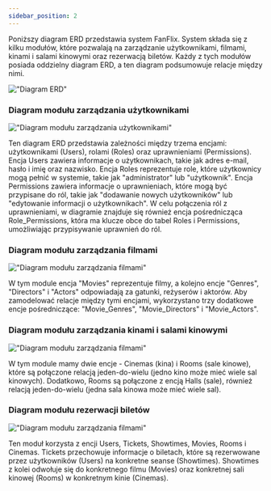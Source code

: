 ```yaml
---
sidebar_position: 2
---
```


Poniższy diagram ERD przedstawia system FanFlix. System składa się z kilku modułów, które pozwalają na zarządzanie użytkownikami, filmami, kinami i salami kinowymi oraz rezerwacją biletów. Każdy z tych modułów posiada oddzielny diagram ERD, a ten diagram podsumowuje relacje między nimi.

<div style={{textAlign: 'center'}}>

!["Diagram ERD"](http://www.plantuml.com/plantuml/dsvg/dPCxQ-j048Nx_HLxNTrRgBW1Dy4OGo1DI9D7BIQxasZmFiJio8wnyzyZBOeHaeqWZHvdXZEVpeusIO2byKxzaGezwhH5CTL1OH2IWrwy9kIqq4UboEfRJK7qQlM10Ha4xNgjYaAX1t9jSGTiAk2_DylbFrL3Ill8Tgo_4oSf0tWSLnnSANoTQPwYmpcQImuMas6gXMAuRluOTpJhBYHknbxmKvHj6F9xzb6C3Y5XQK6mbRhROF8T1VJmcmy3QnbJceHVnO1bQFmRyg3sVnHcz7CpJIOh1mtt3stb4eg16andd3i7Svwhk1Voiz7wBl_9A6uf9sBUsh8pxSFi7XK6Ez5g9fC5DEJ13R1Uo6nHvg1I3pz1Q1BoPLYE-r4sMJyVHnzF_hFqwLGKHzsp3BJJKUTbLtahV_hEKQf-PNez7wNArqcdsc2mZNVV)

</div>

### Diagram modułu zarządzania użytkownikami

<div style={{textAlign: 'center'}}>

!["Diagram modułu zarządzania użytkownikami"](http://www.plantuml.com/plantuml/dsvg/jP4nImD148Nx-HLZgWXU8wIH45BPf0c2THXkHszmT--OcIWXyRzxAn9ryR1ATxpltNmFTcrEwliKuSexJepsmjvs1m3EBdx0sQEnsWoF01Bm3YKxBfVFd5d9EQnMq3J0YIIEy9MqxKZdjul5DGnazjPhgFCdKVDTfiGrYJG1tizh7lh8_wtvwq9WQrK6bpvF7z-o9Z4REnTJbFsxsgCb_26xtuoMuLogKHcmtSo__hh1NyqY-tmoF9sQveYr44em2R-_9okmvXpsANu0)

</div>

Ten diagram ERD przedstawia zależności między trzema encjami: użytkownikami (Users), rolami (Roles) oraz uprawnieniami (Permissions). Encja Users zawiera informacje o użytkownikach, takie jak adres e-mail, hasło i imię oraz nazwisko. Encja Roles reprezentuje role, które użytkownicy mogą pełnić w systemie, takie jak "administrator" lub "użytkownik". Encja Permissions zawiera informacje o uprawnieniach, które mogą być przypisane do ról, takie jak "dodawanie nowych użytkowników" lub "edytowanie informacji o użytkownikach". W celu połączenia ról z uprawnieniami, w diagramie znajduje się również encja pośrednicząca Role_Permissions, która ma klucze obce do tabel Roles i Permissions, umożliwiając przypisywanie uprawnień do ról.

### Diagram modułu zarządzania filmami

<div style={{textAlign: 'center'}}>

!["Diagram modułu zarządzania filmami"](http://www.plantuml.com/plantuml/dsvg/jPB1IiGm48RlynHnJtheHTYBBCiMH0_YCvIX6MqmIMKoNLnsVNUpPYc1HYA2fsdxpTyF_cGN15acP-5A1dAamXj9Fno0l1WvgDNpk3SKLke8OBIwKyQBscnUoHEZaDvkeMaWhbgAS8_S3yZNj-lr3MWAFPjtCQEFIEX3G4-CbtVZ1PWiOQ1EevpJvm6Vi_cHF5VD7br5dAFix_U6gPUHQu8Nmq6waiPY1igIzhyDwNYwNrNblbSp_l0KGLpYnTU5eD9MnQ4lwQgc_Ri3Vn2a-wjEfwOvghmjIAD0Ifcv09YVYhmORXD9eqHsvFNax1S0)

</div>

W tym module encja "Movies" reprezentuje filmy, a kolejno encje "Genres", "Directors" i "Actors" odpowiadają za gatunki, reżyserów i aktorów. Aby zamodelować relacje między tymi encjami, wykorzystano trzy dodatkowe encje pośredniczące: "Movie_Genres", "Movie_Directors" i "Movie_Actors".

### Diagram modułu zarządzania kinami i salami kinowymi

<div style={{textAlign: 'center'}}>

!["Diagram modułu zarządzania filmami"](http://www.plantuml.com/plantuml/dsvg/bP31IWCn443l-Ogn9nLoKEX5IYa88dZp1yAOZ2QOJ4eoAvJMVpUEXUv1eLxsC6-MzoQRBjXaAjbSIAH2qDz9VDmPGon9Th2uJqm5-mBs1k0QKe0xI2omMhqHKqEXi5uFPArona9ZumERZzWkRvVBAvrZ28rw_mrjOsLoF9KNQZD-C_3dgUEvrd9sXTTeDrjxU5B-Tw37BVfla_unDpzYpcURsyZyb_VdRbTVNIUKVj8V7nuE1slteESR_HudccNCXZXC9Ny1)

</div>

W tym module mamy dwie encje - Cinemas (kina) i Rooms (sale kinowe), które są połączone relacją jeden-do-wielu (jedno kino może mieć wiele sal kinowych). Dodatkowo, Rooms są połączone z encją Halls (sale), również relacją jeden-do-wielu (jedna sala kinowa może mieć wiele sal).

### Diagram modułu rezerwacji biletów

<div style={{textAlign: 'center'}}>

!["Diagram modułu zarządzania filmami"](http://www.plantuml.com/plantuml/dsvg/ZPCzQyCm48Pt_merKrlmq4AM4aoWqALqwSTihjAr5jM7ESb9GzB_NkMS64Day6BC-qYwnxhpEaIWs5bJNCK6BOhmWr4skm9Tr74d5Xy1AIp4lX3YLcWb7eHsKQnMt-YG8AAggeJAaZbQq2OjsG391kZwVhcyOT1225jFAiU-D8LOEx2OemOcu5ynEBvhcQndMuR6RwEsM8yMFZrN5SCk86K1UMzhyjkS93FNsK-aVkFOxkrKRhQVzHkDqmuvm5siZrKIKn3n-Ce4dShcBMd98KfjmOo5NrBz-RPfZybsJc6GfDkelKiuuc_iuuw0CpwL8qA34B1EWcVFiSzh-khPEb8xj92zfAaHaz22J9KkM_V8XyskFLK0b28C8OVQnZiSHcVWT_s0yyyd3eUot8lJa1VSdNCup5RHgvvplhA2dnShr-XKPyq_)

</div>

Ten moduł korzysta z encji Users, Tickets, Showtimes, Movies, Rooms i Cinemas. Tickets przechowuje informacje o biletach, które są rezerwowane przez użytkowników (Users) na konkretne seanse (Showtimes). Showtimes z kolei odwołuje się do konkretnego filmu (Movies) oraz konkretnej sali kinowej (Rooms) w konkretnym kinie (Cinemas).